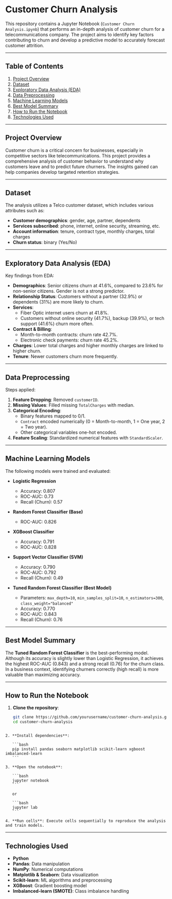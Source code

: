 # Customer Churn Analysis

This repository contains a Jupyter Notebook (`Customer Churn Analysis.ipynb`) that performs an in-depth analysis of customer churn for a telecommunications company. The project aims to identify key factors contributing to churn and develop a predictive model to accurately forecast customer attrition.

---

## Table of Contents

1. [Project Overview](#project-overview)
2. [Dataset](#dataset)
3. [Exploratory Data Analysis (EDA)](#exploratory-data-analysis-eda)
4. [Data Preprocessing](#data-preprocessing)
5. [Machine Learning Models](#machine-learning-models)
6. [Best Model Summary](#best-model-summary)
7. [How to Run the Notebook](#how-to-run-the-notebook)
8. [Technologies Used](#technologies-used)

---

## Project Overview

Customer churn is a critical concern for businesses, especially in competitive sectors like telecommunications. This project provides a comprehensive analysis of customer behavior to understand why customers leave and to predict future churners. The insights gained can help companies develop targeted retention strategies.

---

## Dataset

The analysis utilizes a Telco customer dataset, which includes various attributes such as:

- **Customer demographics**: gender, age, partner, dependents
- **Services subscribed**: phone, internet, online security, streaming, etc.
- **Account information**: tenure, contract type, monthly charges, total charges
- **Churn status**: binary (Yes/No)

---

## Exploratory Data Analysis (EDA)

Key findings from EDA:

- **Demographics**: Senior citizens churn at 41.6%, compared to 23.6% for non-senior citizens. Gender is not a strong predictor.
- **Relationship Status**: Customers without a partner (32.9%) or dependents (31%) are more likely to churn.
- **Services**:
  - Fiber Optic internet users churn at 41.8%.
  - Customers without online security (41.7%), backup (39.9%), or tech support (41.6%) churn more often.
- **Contract & Billing**:
  - Month-to-month contracts: churn rate 42.7%.
  - Electronic check payments: churn rate 45.2%.
- **Charges**: Lower total charges and higher monthly charges are linked to higher churn.
- **Tenure**: Newer customers churn more frequently.

---

## Data Preprocessing

Steps applied:

1. **Feature Dropping**: Removed `customerID`.
2. **Missing Values**: Filled missing `TotalCharges` with median.
3. **Categorical Encoding**:
   - Binary features mapped to 0/1.
   - `Contract` encoded numerically (0 = Month-to-month, 1 = One year, 2 = Two year).
   - Other categorical variables one-hot encoded.
4. **Feature Scaling**: Standardized numerical features with `StandardScaler`.

---

## Machine Learning Models

The following models were trained and evaluated:

- **Logistic Regression**

  - Accuracy: 0.807
  - ROC-AUC: 0.73
  - Recall (Churn): 0.57

- **Random Forest Classifier (Base)**

  - ROC-AUC: 0.826

- **XGBoost Classifier**

  - Accuracy: 0.791
  - ROC-AUC: 0.828

- **Support Vector Classifier (SVM)**

  - Accuracy: 0.790
  - ROC-AUC: 0.792
  - Recall (Churn): 0.49

- **Tuned Random Forest Classifier (Best Model)**
  - Parameters: `max_depth=10`, `min_samples_split=10`, `n_estimators=300`, `class_weight="balanced"`
  - Accuracy: 0.770
  - ROC-AUC: 0.843
  - Recall (Churn): 0.76

---

## Best Model Summary

The **Tuned Random Forest Classifier** is the best-performing model. Although its accuracy is slightly lower than Logistic Regression, it achieves the highest ROC-AUC (0.843) and a strong recall (0.76) for the churn class.  
In a business context, identifying churners correctly (high recall) is more valuable than maximizing accuracy.

---

## How to Run the Notebook

1. **Clone the repository**:
   ```bash
   git clone https://github.com/yourusername/customer-churn-analysis.git
   cd customer-churn-analysis
   ```

````

2. **Install dependencies**:

   ```bash
   pip install pandas seaborn matplotlib scikit-learn xgboost imbalanced-learn
   ```

3. **Open the notebook**:

   ```bash
   jupyter notebook
   ```

   or

   ```bash
   jupyter lab
   ```

4. **Run cells**: Execute cells sequentially to reproduce the analysis and train models.

````
---

## Technologies Used

* **Python**
* **Pandas**: Data manipulation
* **NumPy**: Numerical computations
* **Matplotlib & Seaborn**: Data visualization
* **Scikit-learn**: ML algorithms and preprocessing
* **XGBoost**: Gradient boosting model
* **Imbalanced-learn (SMOTE)**: Class imbalance handling
````
